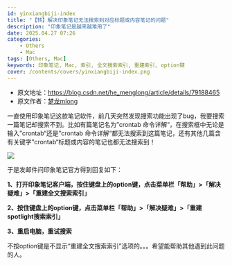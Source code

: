 ```yaml
---
id: yinxiangbiji-index
title: "【转】解决印象笔记无法搜索到对应标题或内容笔记的问题"
description: "印象笔记是越来越难用了"
date: 2025.04.27 07:26
categories:
    - Others
    - Mac
tags: [Others, Mac]
keywords: 印象笔记, Mac, 索引, 全文搜索索引, 重建索引, option键
cover: /contents/covers/yinxiangbiji-index.png
---
```


- 原文地址：https://blog.csdn.net/he_menglong/article/details/79188465
- 原文作者：[梦龙mlong](https://blog.csdn.net/he_menglong)

一直使用印象笔记这款笔记软件，前几天突然发现搜索功能出现了bug，我要搜索一篇笔记却搜索不到。比如有篇笔记名为”crontab 命令详解“，在搜索框中无论是输入”crontab“还是”crontab 命令详解“都无法搜索到这篇笔记，还有其他几篇含有关键字”crontab“标题或内容的笔记也都无法搜索到！

![](https://alphahinex.github.io/contents/covers/yinxiangbiji-index.png)

于是发邮件问印象笔记官方得到回复如下：

**1、打开印象笔记客户端，按住键盘上的option键，点击菜单栏「帮助」>「解决疑难」>「重建全文搜索索引」**

**2、按住键盘上的option键，点击菜单栏「帮助」>「解决疑难」>「重建spotlight搜索索引」**

**3、重启电脑，重试搜索**

不按option键是不显示“重建全文搜索索引”选项的。。。希望能帮助其他遇到此问题的人。